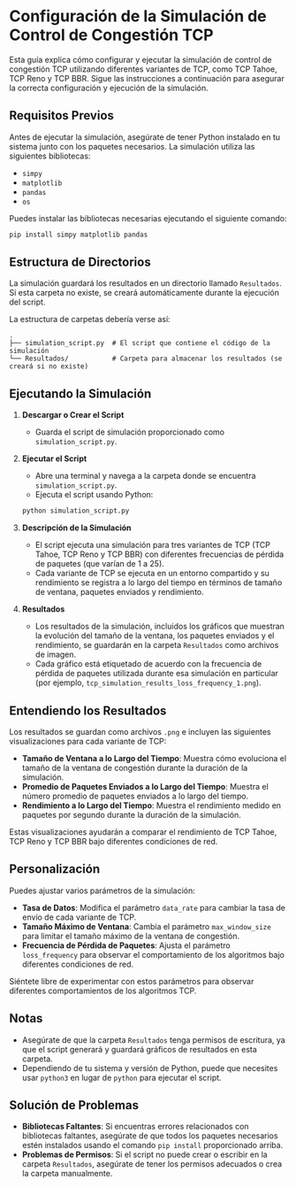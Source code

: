 # Configuración de la Simulación de Control de Congestión TCP

Esta guía explica cómo configurar y ejecutar la simulación de control de congestión TCP utilizando diferentes variantes de TCP, como TCP Tahoe, TCP Reno y TCP BBR. Sigue las instrucciones a continuación para asegurar la correcta configuración y ejecución de la simulación.

## Requisitos Previos

Antes de ejecutar la simulación, asegúrate de tener Python instalado en tu sistema junto con los paquetes necesarios. La simulación utiliza las siguientes bibliotecas:

- `simpy`
- `matplotlib`
- `pandas`
- `os`

Puedes instalar las bibliotecas necesarias ejecutando el siguiente comando:

```bash
pip install simpy matplotlib pandas
```

## Estructura de Directorios

La simulación guardará los resultados en un directorio llamado `Resultados`. Si esta carpeta no existe, se creará automáticamente durante la ejecución del script.

La estructura de carpetas debería verse así:

```
.
├── simulation_script.py  # El script que contiene el código de la simulación
└── Resultados/           # Carpeta para almacenar los resultados (se creará si no existe)
```

## Ejecutando la Simulación

1. **Descargar o Crear el Script**
   - Guarda el script de simulación proporcionado como `simulation_script.py`.

2. **Ejecutar el Script**
   - Abre una terminal y navega a la carpeta donde se encuentra `simulation_script.py`.
   - Ejecuta el script usando Python:

   ```bash
   python simulation_script.py
   ```

3. **Descripción de la Simulación**
   - El script ejecuta una simulación para tres variantes de TCP (TCP Tahoe, TCP Reno y TCP BBR) con diferentes frecuencias de pérdida de paquetes (que varían de 1 a 25).
   - Cada variante de TCP se ejecuta en un entorno compartido y su rendimiento se registra a lo largo del tiempo en términos de tamaño de ventana, paquetes enviados y rendimiento.

4. **Resultados**
   - Los resultados de la simulación, incluidos los gráficos que muestran la evolución del tamaño de la ventana, los paquetes enviados y el rendimiento, se guardarán en la carpeta `Resultados` como archivos de imagen.
   - Cada gráfico está etiquetado de acuerdo con la frecuencia de pérdida de paquetes utilizada durante esa simulación en particular (por ejemplo, `tcp_simulation_results_loss_frequency_1.png`).

## Entendiendo los Resultados

Los resultados se guardan como archivos `.png` e incluyen las siguientes visualizaciones para cada variante de TCP:

- **Tamaño de Ventana a lo Largo del Tiempo**: Muestra cómo evoluciona el tamaño de la ventana de congestión durante la duración de la simulación.
- **Promedio de Paquetes Enviados a lo Largo del Tiempo**: Muestra el número promedio de paquetes enviados a lo largo del tiempo.
- **Rendimiento a lo Largo del Tiempo**: Muestra el rendimiento medido en paquetes por segundo durante la duración de la simulación.

Estas visualizaciones ayudarán a comparar el rendimiento de TCP Tahoe, TCP Reno y TCP BBR bajo diferentes condiciones de red.

## Personalización

Puedes ajustar varios parámetros de la simulación:

- **Tasa de Datos**: Modifica el parámetro `data_rate` para cambiar la tasa de envío de cada variante de TCP.
- **Tamaño Máximo de Ventana**: Cambia el parámetro `max_window_size` para limitar el tamaño máximo de la ventana de congestión.
- **Frecuencia de Pérdida de Paquetes**: Ajusta el parámetro `loss_frequency` para observar el comportamiento de los algoritmos bajo diferentes condiciones de red.

Siéntete libre de experimentar con estos parámetros para observar diferentes comportamientos de los algoritmos TCP.

## Notas

- Asegúrate de que la carpeta `Resultados` tenga permisos de escritura, ya que el script generará y guardará gráficos de resultados en esta carpeta.
- Dependiendo de tu sistema y versión de Python, puede que necesites usar `python3` en lugar de `python` para ejecutar el script.

## Solución de Problemas

- **Bibliotecas Faltantes**: Si encuentras errores relacionados con bibliotecas faltantes, asegúrate de que todos los paquetes necesarios estén instalados usando el comando `pip install` proporcionado arriba.
- **Problemas de Permisos**: Si el script no puede crear o escribir en la carpeta `Resultados`, asegúrate de tener los permisos adecuados o crea la carpeta manualmente.

